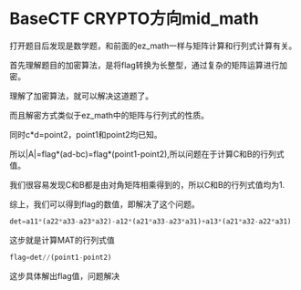 # BaseCTF CRYPTO方向mid_math

打开题目后发现是数学题，和前面的ez_math一样与矩阵计算和行列式计算有关。

首先理解题目的加密算法，是将flag转换为长整型，通过复杂的矩阵运算进行加密。

理解了加密算法，就可以解决这道题了。

而且解密方式类似于ez_math中的矩阵与行列式的性质。

同时c*d=point2，point1和point2均已知。

所以|A|=flag*(ad-bc)=flag*(point1-point2),所以问题在于计算C和B的行列式值。

我们很容易发现C和B都是由对角矩阵相乘得到的，所以C和B的行列式值均为1.

综上，我们可以得到flag的数值，即解决了这个问题。

```python
det=a11*(a22*a33-a23*a32)-a12*(a21*a33-a23*a31)+a13*(a21*a32-a22*a31)
```

这步就是计算MAT的行列式值

```python
flag=det//(point1-point2)
```

这步具体解出flag值，问题解决
